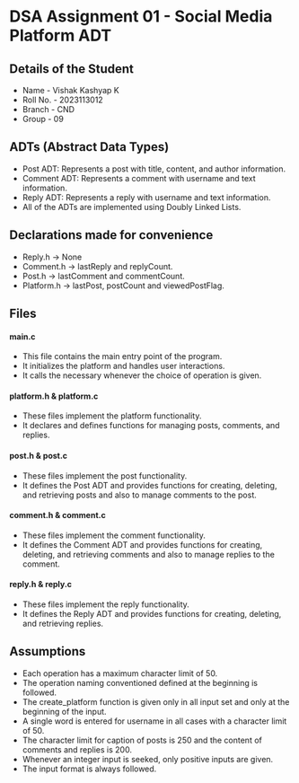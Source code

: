 # DSA Assignment 01 - Social Media Platform ADT

## Details of the Student
- Name - Vishak Kashyap K
- Roll No. - 2023113012
- Branch - CND
- Group - 09

## ADTs (Abstract Data Types)

- Post ADT: Represents a post with title, content, and author information.
- Comment ADT: Represents a comment with username and text information.
- Reply ADT: Represents a reply with username and text information.
- All of the ADTs are implemented using Doubly Linked Lists.


## Declarations made for convenience
- Reply.h -> None
- Comment.h -> lastReply and replyCount.
- Post.h -> lastComment and commentCount.
- Platform.h -> lastPost, postCount and viewedPostFlag.


## Files

#### main.c
- This file contains the main entry point of the program.
- It initializes the platform and handles user interactions.
- It calls the necessary whenever the choice of operation is given.

#### platform.h & platform.c
- These files implement the platform functionality.
- It declares and defines functions for managing posts, comments, and replies.

#### post.h & post.c
- These files implement the post functionality.
- It defines the Post ADT and provides functions for creating, deleting, and retrieving posts and also to manage comments to the post.

#### comment.h & comment.c
- These files implement the comment functionality.
- It defines the Comment ADT and provides functions for creating, deleting, and retrieving comments and also to manage replies to the comment.

#### reply.h & reply.c
- These files implement the reply functionality.
- It defines the Reply ADT and provides functions for creating, deleting, and retrieving replies.


## Assumptions
- Each operation has a maximum character limit of 50.
- The operation naming conventioned defined at the beginning is followed.
- The create_platform function is given only in all input set and only at the beginning of the input.
- A single word is entered for username in all cases with a character limit of 50.
- The character limit for caption of posts is 250 and the content of comments and replies is 200.
- Whenever an integer input is seeked, only positive inputs are given.
- The input format is always followed.


